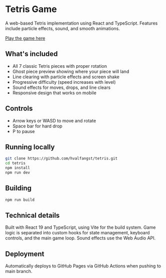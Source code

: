 # Tetris Game

A web-based Tetris implementation using React and TypeScript. Features include particle effects, sound, and smooth animations.

[Play the game here](https://hvalfangst.github.io/tetris/)

## What's included

- All 7 classic Tetris pieces with proper rotation
- Ghost piece preview showing where your piece will land
- Line clearing with particle effects and screen shake
- Progressive difficulty (speed increases with level)
- Sound effects for moves, drops, and line clears
- Responsive design that works on mobile

## Controls

- Arrow keys or WASD to move and rotate
- Space bar for hard drop
- P to pause

## Running locally

```bash
git clone https://github.com/hvalfangst/tetris.git
cd tetris
npm install
npm run dev
```

## Building

```bash
npm run build
```

## Technical details

Built with React 19 and TypeScript, using Vite for the build system. Game logic is separated into custom hooks for state management, keyboard controls, and the main game loop. Sound effects use the Web Audio API.

## Deployment

Automatically deploys to GitHub Pages via GitHub Actions when pushing to main branch.
